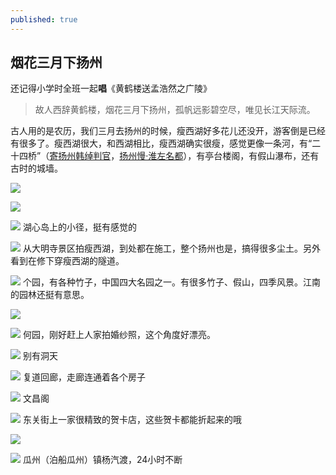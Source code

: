 ```yaml
---
published: true
---
```


## 烟花三月下扬州

还记得小学时全班一起**唱**《黄鹤楼送孟浩然之广陵》

> 故人西辞黄鹤楼，烟花三月下扬州，孤帆远影碧空尽，唯见长江天际流。

古人用的是农历，我们三月去扬州的时候，瘦西湖好多花儿还没开，游客倒是已经有很多了。瘦西湖很大，和西湖相比，瘦西湖确实很瘦，感觉更像一条河，有“二十四桥”（[寄扬州韩绰判官](http://baike.baidu.com/view/160007.htm)，[扬州慢·淮左名都](http://baike.baidu.com/view/2753818.htm)），有亭台楼阁，有假山瀑布，还有古时的城墙。

![](/images/yangzhou1.jpg)

![](/images/yangzhou2.jpg)

![](/images/yangzhou3.jpg)
湖心岛上的小径，挺有感觉的

![](/images/yangzhou4.jpg)
从大明寺景区拍瘦西湖，到处都在施工，整个扬州也是，搞得很多尘土。另外看到在修下穿瘦西湖的隧道。

![](/images/yangzhou5.jpg)
个园，有各种竹子，中国四大名园之一。有很多竹子、假山，四季风景。江南的园林还挺有意思。

![](/images/yangzhou6.jpg)

![](/images/yangzhou7.jpg)
何园，刚好赶上人家拍婚纱照，这个角度好漂亮。

![](/images/yangzhou8.jpg)
别有洞天

![](/images/yangzhou9.jpg)
复道回廊，走廊连通着各个房子

![](/images/yangzhou10.jpg)
文昌阁

![](/images/yangzhou11.jpg)
东关街上一家很精致的贺卡店，这些贺卡都能折起来的哦

![](/images/yangzhou12.jpg)

![](/images/yangzhou13.jpg)
瓜州（泊船瓜州）镇杨汽渡，24小时不断


